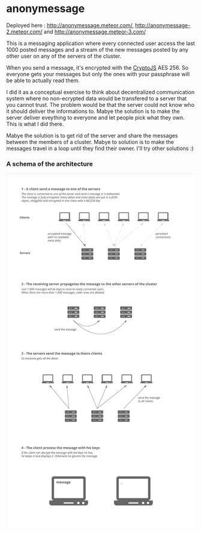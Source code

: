 anonymessage
============

Deployed here : http://anonymessage.meteor.com/, http://anonymessage-2.meteor.com/ and http://anonymessage.meteor-3.com/

This is a messaging application where every connected user access the last 1000 posted messages and a stream of the new messages posted by any other user on any of the servers of the cluster.

When you send a message, it's encrypted with the [CryptoJS](https://code.google.com/p/crypto-js/) AES 256. So everyone gets your messages but only the ones with your passphrase will be able to actually read them.

I did it as a conceptual exercise to think about decentralized communication system where no non-ecrypted data would be transfered to a server that you cannot trust. The problem would be that the server could not know who it should deliver the informations to. Mabye the solution is to make the server deliver eveything to everyone and let people pick what they own. This is what I did there.

Mabye the solution is to get rid of the server and share the messages between the members of a cluster. Mabye to solution is to make the messages travel in a loop until they find their owner. I'll try other solutions :)

### A schema of the architecture

![schema](https://raw.githubusercontent.com/fabien-h/anonymessage/master/assets/schema.png)
